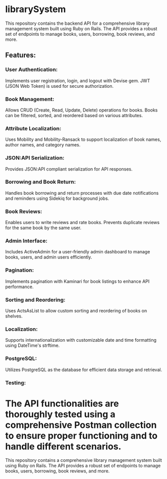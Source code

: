 # librarySystem
This repository contains the backend API for a comprehensive library management system built using Ruby on Rails. The API provides a robust set of endpoints to manage books, users, borrowing, book reviews, and more.
## Features:

### User Authentication: 
Implements user registration, login, and logout with Devise gem. JWT (JSON Web Token) is used for secure authorization.
### Book Management: 
Allows CRUD (Create, Read, Update, Delete) operations for books. Books can be filtered, sorted, and reordered based on various attributes.
### Attribute Localization:
Uses Mobility and Mobility-Ransack to support localization of book names, author names, and category names.
### JSON:API Serialization: 
Provides JSON:API compliant serialization for API responses.
### Borrowing and Book Return: 
Handles book borrowing and return processes with due date notifications and reminders using Sidekiq for background jobs.
### Book Reviews:
Enables users to write reviews and rate books. Prevents duplicate reviews for the same book by the same user.
### Admin Interface:
Includes ActiveAdmin for a user-friendly admin dashboard to manage books, users, and admin users efficiently.
### Pagination: 
Implements pagination with Kaminari for book listings to enhance API performance.
### Sorting and Reordering: 
Uses ActsAsList to allow custom sorting and reordering of books on shelves.
### Localization: 
Supports internationalization with customizable date and time formatting using DateTime's strftime.
### PostgreSQL:
 Utilizes PostgreSQL as the database for efficient data storage and retrieval.
### Testing:
The API functionalities are thoroughly tested using a comprehensive Postman collection to ensure proper functioning and to handle different scenarios.
=======
This repository contains  a comprehensive library management system built using Ruby on Rails. The API provides a robust set of endpoints to manage books, users, borrowing, book reviews, and more.
